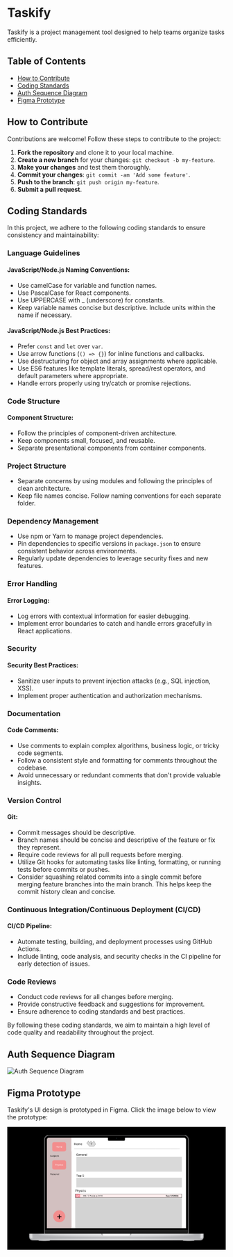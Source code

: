 # Taskify

Taskify is a project management tool designed to help teams organize tasks efficiently.

## Table of Contents

-   [How to Contribute](#how-to-contribute)
-   [Coding Standards](#coding-standards)
-   [Auth Sequence Diagram](#auth-sequence-diagram)
-   [Figma Prototype](#figma-prototype)

## How to Contribute

Contributions are welcome! Follow these steps to contribute to the project:

1. **Fork the repository** and clone it to your local machine.
2. **Create a new branch** for your changes: `git checkout -b my-feature`.
3. **Make your changes** and test them thoroughly.
4. **Commit your changes**: `git commit -am 'Add some feature'`.
5. **Push to the branch**: `git push origin my-feature`.
6. **Submit a pull request**.

## Coding Standards

In this project, we adhere to the following coding standards to ensure consistency and maintainability:

### Language Guidelines

#### JavaScript/Node.js Naming Conventions:

-   Use camelCase for variable and function names.
-   Use PascalCase for React components.
-   Use UPPERCASE with \_ (underscore) for constants.
-   Keep variable names concise but descriptive. Include units within the name if necessary.

#### JavaScript/Node.js Best Practices:

-   Prefer `const` and `let` over `var`.
-   Use arrow functions (`() => {}`) for inline functions and callbacks.
-   Use destructuring for object and array assignments where applicable.
-   Use ES6 features like template literals, spread/rest operators, and default parameters where appropriate.
-   Handle errors properly using try/catch or promise rejections.

### Code Structure

#### Component Structure:

-   Follow the principles of component-driven architecture.
-   Keep components small, focused, and reusable.
-   Separate presentational components from container components.

### Project Structure

-   Separate concerns by using modules and following the principles of clean architecture.
-   Keep file names concise. Follow naming conventions for each separate folder.

### Dependency Management

-   Use npm or Yarn to manage project dependencies.
-   Pin dependencies to specific versions in `package.json` to ensure consistent behavior across environments.
-   Regularly update dependencies to leverage security fixes and new features.

### Error Handling

#### Error Logging:

-   Log errors with contextual information for easier debugging.
-   Implement error boundaries to catch and handle errors gracefully in React applications.

### Security

#### Security Best Practices:

-   Sanitize user inputs to prevent injection attacks (e.g., SQL injection, XSS).
-   Implement proper authentication and authorization mechanisms.

### Documentation

#### Code Comments:

-   Use comments to explain complex algorithms, business logic, or tricky code segments.
-   Follow a consistent style and formatting for comments throughout the codebase.
-   Avoid unnecessary or redundant comments that don't provide valuable insights.

### Version Control

#### Git:

-   Commit messages should be descriptive.
-   Branch names should be concise and descriptive of the feature or fix they represent.
-   Require code reviews for all pull requests before merging.
-   Utilize Git hooks for automating tasks like linting, formatting, or running tests before commits or pushes.
-   Consider squashing related commits into a single commit before merging feature branches into the main branch. This helps keep the commit history clean and concise.

### Continuous Integration/Continuous Deployment (CI/CD)

#### CI/CD Pipeline:

-   Automate testing, building, and deployment processes using GitHub Actions.
-   Include linting, code analysis, and security checks in the CI pipeline for early detection of issues.

### Code Reviews

-   Conduct code reviews for all changes before merging.
-   Provide constructive feedback and suggestions for improvement.
-   Ensure adherence to coding standards and best practices.

By following these coding standards, we aim to maintain a high level of code quality and readability throughout the project.

## Auth Sequence Diagram

![Auth Sequence Diagram](https://github.com/kct417/taskify/assets/123007439/46f8b46d-54a3-4dfa-8b62-bef92ce3b027)

## Figma Prototype

Taskify's UI design is prototyped in Figma. Click the image below to view the prototype:

[![Figma Prototype](figma-prototype.png)](https://www.figma.com/design/7g5YAjZ3vnykjcdwRZiJTC/ToDo-List-UI?node-id=0%3A1&t=oC4kI5KMClifi8dm-1)
